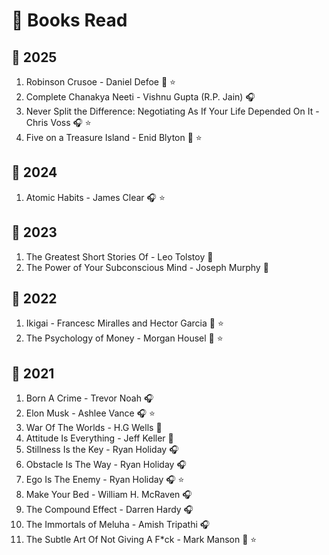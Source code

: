 # 📖 Books Read

## 📆 2025
1. Robinson Crusoe - Daniel Defoe 📘 ⭐
2. Complete Chanakya Neeti - Vishnu Gupta (R.P. Jain) 🎧
3. Never Split the Difference: Negotiating As If Your Life Depended On It -  Chris Voss 🎧 ⭐
4. Five on a Treasure Island - Enid Blyton 📘 ⭐

## 📆 2024 
1. Atomic Habits - James Clear 🎧 ⭐

## 📆 2023
1. The Greatest Short Stories Of - Leo Tolstoy 📘
2. The Power of Your Subconscious Mind - Joseph Murphy 📘

## 📆 2022
1. Ikigai - Francesc Miralles and Hector Garcia 📘 ⭐
2. The Psychology of Money - Morgan Housel 📘 ⭐

## 📆 2021
1. Born A Crime - Trevor Noah 🎧
2. Elon Musk - Ashlee Vance 🎧 ⭐
3. War Of The Worlds - H.G Wells 📘
4. Attitude Is Everything - Jeff Keller 📘
5. Stillness Is the Key - Ryan Holiday 🎧
6. Obstacle Is The Way - Ryan Holiday 🎧
7. Ego Is The Enemy - Ryan Holiday 🎧 ⭐
8. Make Your Bed - William H. McRaven 🎧
9. The Compound Effect - Darren Hardy 🎧
10. The Immortals of Meluha - Amish Tripathi 🎧
11. The Subtle Art Of Not Giving A F*ck - Mark Manson 📘 ⭐
